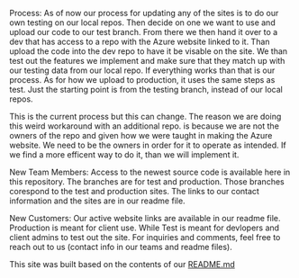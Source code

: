 Process:
As of now our process for updating any of the sites is to do our own testing on our local repos. Then decide on one we
want to use and upload our code to our test branch. From there we then hand it over to a dev that has access to a repo
with the Azure website linked to it. Than upload the code into the dev repo to have it be visable on the site. We than
test out the features we implement and make sure that they match up with our testing data from our local repo. If
everything works than that is our process. As for how we upload to production, it uses the same steps as test. 
Just the starting point is from the testing branch, instead of our local repos.

This is the current process but this can change. The reason we are doing this weird workaround with an additional repo.
is because we are not the owners of the repo and given how we were taught in making the Azure website. We need to be 
the owners in order for it to operate as intended. If we find a more efficent way to do it, than we will implement it.

New Team Members:
Access to the newest source code is available here in this repository. The branches are for test and production. 
Those branches corespond to the test and production sites. 
The links to our contact information and the sites are in our readme file.

New Customers:
Our active website links are available in our readme file. Production is meant for client use. While Test is meant for
devlopers and client admins to test out the site. For inquiries and comments, feel free to reach out 
to us (contact info in our teams and readme files).


This site was built based on the contents of our [README.md](https://github.com/EricJPogue/UltimateSeatSelector/blob/main/README.md)
